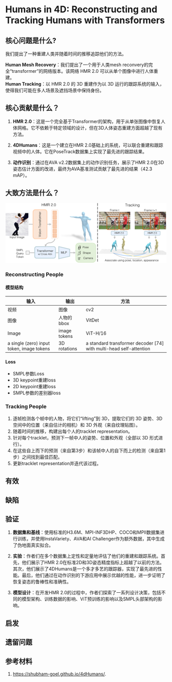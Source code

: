 # Humans in 4D: Reconstructing and Tracking Humans with Transformers

## 核心问题是什么?

我们提出了一种重建人类并随着时间的推移追踪他们的方法。

**Human Mesh Recovery**：我们提出了一个用于人类mesh reconvery的完全“transformer”的网络版本。该网络 HMR 2.0 可以从单个图像中进行人体重建。  
**Human Tracking**：以 HMR 2.0 的 3D 重建作为以 3D 运行的跟踪系统的输入，使得我们可能在多人场景及遮挡场景中保持身份。  

## 核心贡献是什么？

1.  **HMR 2.0**：这是一个完全基于Transformer的架构，用于从单张图像中恢复人体网格。它不依赖于特定领域的设计，但在3D人体姿态重建方面超越了现有方法。

2.  **4DHumans**：这是一个建立在HMR 2.0基础上的系统，可以联合重建和跟踪视频中的人体。它在PoseTrack数据集上实现了最先进的跟踪结果。

3.  **动作识别**：通过在AVA v2.2数据集上的动作识别任务，展示了HMR 2.0在3D姿态估计方面的改进，最终为AVA基准测试贡献了最先进的结果（42.3 mAP）。

## 大致方法是什么？

![](./assets/a09a5222428847c07f7b4eb4086600cf_2_Figure_2_182074522.png)

### Reconstructing People

#### 模型结构

|输入|输出|方法|
|---|---|---|
|视频|图像|cv2|
|图像|人物的bbox|VitDet|
|Image|image tokens|ViT-H/16|
|a single (zero) input token, image tokens|3D rotations|a standard transformer decoder [74] with multi-head self-attention|

#### Loss

- SMPL参数Loss
- 3D keypoint重建loss
- 2D keypoint重建loss
- SMPL参数的差别器loss

### Tracking People

1. 逐帧检测各个帧中的人物，将它们“lifting”到 3D，提取它们的 3D 姿势、3D 空间中的位置（来自估计的相机）和 3D 外观（来自纹理贴图）。  
2. 随着时间的推移，构建出每个人的tracklet representation。  
3. 针对每个tracklet，预测下一帧中人的姿势、位置和外观（全部以 3D 形式进行）。  
4. 在这些自上而下的预测（来自第3步）和该帧中人的自下而上的检测（来自第1步）之间找到最佳匹配。  
5. 更新tracklet representation并迭代该过程。

## 有效

## 缺陷

## 验证

1.  **数据集和基线**：使用标准的H3.6M、MPI-INF3DHP、COCO和MPII数据集进行训练，并使用InstaVariety、AVA和AI Challenger作为额外数据，其中生成了伪地面真实拟合。

2.  **实验**：作者们在多个数据集上定性和定量地评估了他们的重建和跟踪系统。首先，他们展示了HMR 2.0在标准2D和3D姿态精度指标上超越了以前的方法。其次，他们展示了4DHumans是一个多才多艺的跟踪器，实现了最先进的性能。最后，他们通过在动作识别的下游应用中展示优越的性能，进一步证明了恢复姿态的鲁棒性和准确性。

3.  **模型设计**：在开发HMR 2.0的过程中，作者们探索了一系列设计决策，包括不同的模型架构、训练数据的影响、ViT预训练的影响以及SMPL头部架构的影响。

## 启发

## 遗留问题

## 参考材料

1. https://shubham-goel.github.io/4dHumans/.